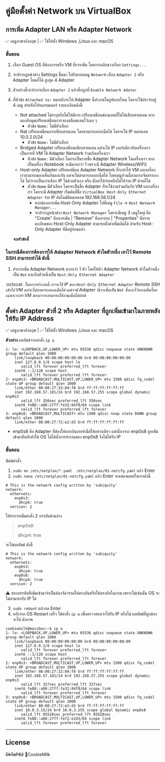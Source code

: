 # คู่มือตั้งค่า Network บน VirtualBox
## การเพิ่ม Adapter LAN หรือ Adapter Network
:white_check_mark: เมนูภาษาอังกฤษ | :white_check_mark: ใช้ได้ทั้ง Windows ,Linux และ macOS
### ขั้นตอน
1. เลือก Guest OS ที่ต้องการหรือ VM ที่การเพิ่ม โดยการคลิกขวาเลือก `Settings...`
2. จะปรากฏหน้าต่าง Settings ขึ้นมา ไปยังแทบเมนู `Network` เลือก `Adapter 2` หรือ Adapter ไหนก็ได้ สูงสุด 4 Adapter
3. ตัวอย่างนี้จะทำการเลือก `Adapter 2` แล้วติ๊กถูกที่ `Enable Network Adater`
4. ที่หัวข้อ `Attached to:` หมายถึงจะให้ Adapter นี้ทำงานในรูปแบบไหน โดยจะใช้ประจำอยู่ 4 เมนู สำหรับโปรแกรมเมอร์ รายละเอียดดังนี้
    - Not attached ไม่ระบุหรือไม่ให้มีการ เปรียบเสมือนช่องแลนที่ไม่ได้เสียบสายแลน หากมองอีกมุมเปรียบเสมือนการจองสล็อตแลนไว้เฉย ๆ
        - หัวข้อ `Name:` ไม่มีตัวเลือก
    - Nat เปรียบเสมือนการเสียบสายแลน โดยสามารถออกเน็ตได้ โดยจะได้ IP หมายเลข 10.0.2.0/24
        - หัวข้อ `Name:` ไม่มีตัวเลือก
    - Bridged Adapter เปรียบเสมือนเสียบสายแลน แต่จะได้ IP เบอร์เดียวกับเครื่องเรา เป็นการที่ VM ใช้ Adapter Network ร่วมกับเครื่องเรา
        - หัวข้อ `Name:` มีตัวเลือก โดยจะเป็นรายชื่อ Adapter Network ในเครื่องเรา หากเป็นเครื่อง Notebook จะมีมากกว่า 1 เพราะมี Adapter Wireless(WiFi)
    - Host-only Adapter เปรียบเสมือน Adapter Network ที่จะทำให้ VM และเครื่องเราสามารถมองเห็นกันและกัน แต่จะไม่สามารถออกเน็ตได้ โดยเมนูส่วนนี้สามารถจัดสรรเองได้ ไม่ว่าจะเป็นการเลือก IP ได้ด้วยตัวเอง หรือ ตั้งค่าให้จ่ายหรือไม่ให้จ่าย IP ด้วยก็ได้
        - หัวข้อ `Name` มีตัวเลือก โดยจะเป็นชื่อ Adapter ที่จะใช้งานร่วมกันกับ VM และเครื่องเรา โดยจะมี Adapter เริ่มต้นที่ชื่อ `VirtualBox Host-Only Ethernet Adapter` จ่าย IP อัตโนมัติหมายเลข 192.168.56.1/24
            - หากต้องการเพิ่ม Host-Only Adapter ไปที่เมนู `File` -> `Host Network Manager...`
            - จะปรากฏหน้าต่าง `Host Network Manager` โดยจะมีเมนู 3 เมนูใหญ่ คือ "Create" คือการเพิ่ม | "Remove" คือการลบ | "Properties" คือรายละเอียดของ Host-Only Adapter สามารถตั้งค่าเพิ่มเติมได้ สำหรับ Host-Only Adapter ที่มีอยู่ก่อนแล้ว

    ***จบหัวข้อนี้***

### ในกรณีต้องการต้องการให้ Adapter Network ตัวใดตัวหนึ่ง เอาไว้ Remote SSH สามารถทำได้ ดังนี้
1. ทำการเพิ่ม Adapter Network มากกว่า 1 ตัว โดยให้ตัว Adapter Network ตัวใดตัวหนึ่งเป็น `Nat` และอีกตัวหนึ่งเป็น `Host-Only Ethernet Adapter`

:octocat: *โดยการทำงานนี้ เราจะใช้ IP ของ `Host-Only Ethernet Adapter` Remote SSH เข้าไป VM แต่จะไม่สามารถออกเน็ตได้ แต่เรามี Adapter ที่เราเซ็ทเป็น `Nat` ซึ่งเอาไว้ออกเน็ตโดยเฉพาะจะทำ VM ของเราจะสามารถใช้งานเน็ตได้ปกติ*
## ตั้งค่า Adapter ตัวที่ 2 หรือ Adapter ที่ถูกเพิ่มเข้ามาในภายหลัง ให้รับ IP Address
:white_check_mark: เมนูภาษาอังกฤษ | :white_check_mark: ใช้ได้ทั้ง Windows ,Linux และ macOS

**ตัวอย่าง**
ผลลัพธ์จากคำสั่ง `ip a`
```
1: lo: <LOOPBACK,UP,LOWER_UP> mtu 65536 qdisc noqueue state UNKNOWN group default qlen 1000
    link/loopback 00:00:00:00:00:00 brd 00:00:00:00:00:00
    inet 127.0.0.1/8 scope host lo
       valid_lft forever preferred_lft forever
    inet6 ::1/128 scope host
       valid_lft forever preferred_lft forever
2: enp0s3: <BROADCAST,MULTICAST,UP,LOWER_UP> mtu 1500 qdisc fq_codel state UP group default qlen 1000
    link/ether 08:00:27:32:84:f8 brd ff:ff:ff:ff:ff:ff
    inet 192.168.57.101/24 brd 192.168.57.255 scope global dynamic enp0s3
       valid_lft 350sec preferred_lft 350sec
    inet6 fe80::a00:27ff:fe32:84f8/64 scope link
       valid_lft forever preferred_lft forever
3: enp0s8: <BROADCAST,MULTICAST> mtu 1500 qdisc noop state DOWN group default qlen 1000
    link/ether 08:00:27:72:e2:d3 brd ff:ff:ff:ff:ff:ff
```
- enp0s8 คือ Adapter ที่ต้องให้ออกอินเทอร์เน็ตให้อย่างเดียว แต่เนื่องจาก enp0s8 ถูกเพิ่มเข้ามาทีหลังทำให้ OS ไม่ได้สั่งการทำงานของ enp0s8 จึงไม่ได้รับ IP
### ขั้นตอน
พิมพ์คำสั่ง 

1. `sudo mv /etc/netplan/*.yaml  /etc/netplan/01-netcfg.yaml` แล้ว Enter
2. `sudo nano /etc/netplan/01-netcfg.yaml` แล้ว Enter
จะแสดงผลครั้งแรกดังนี้
```
# This is the network config written by 'subiquity'
network:
  ethernets:
    enp0s3:
      dhcp4: true
  version: 2
```
ให้ทำการเพิ่มคำสั่ง 2 บรรทัดด้านล่าง

> enp0s8:
> 
> dhcp4: true

จะได้ผลลัพธ์ ดังนี้
```
# This is the network config written by 'subiquity'
network:
  ethernets:
    enp0s3:
      dhcp4: true
    enp0s8:
      dhcp4: true
  version: 2
```
:warning: สองบรรทัดที่เพิ่มเข้ามาจำเป็นต้องจัดวรรคให้ตรงกันหรือให้ตรงกับในภาพ เพราะไม่เช่นนั้น OS จะไม่สามารถรับ IP ได้

3. `sudo reboot` แล้วกด Enter
4. หลังจาก OS Restart เสร็จ ใช้คำสั่ง `ip a` เพื่อตรวจสอบว่าได้รับ IP หรือไม่ ผลลัพธ์ที่ถูกต้องจะได้ ดังภาพ
```
cookiemilk@macvbox:~$ ip a
1: lo: <LOOPBACK,UP,LOWER_UP> mtu 65536 qdisc noqueue state UNKNOWN group default qlen 1000
    link/loopback 00:00:00:00:00:00 brd 00:00:00:00:00:00
    inet 127.0.0.1/8 scope host lo
       valid_lft forever preferred_lft forever
    inet6 ::1/128 scope host
       valid_lft forever preferred_lft forever
2: enp0s3: <BROADCAST,MULTICAST,UP,LOWER_UP> mtu 1500 qdisc fq_codel state UP group default qlen 1000
    link/ether 08:00:27:32:84:f8 brd ff:ff:ff:ff:ff:ff
    inet 192.168.57.101/24 brd 192.168.57.255 scope global dynamic enp0s3
       valid_lft 327sec preferred_lft 327sec
    inet6 fe80::a00:27ff:fe32:84f8/64 scope link
       valid_lft forever preferred_lft forever
3: enp0s8: <BROADCAST,MULTICAST,UP,LOWER_UP> mtu 1500 qdisc fq_codel state UP group default qlen 1000
    link/ether 08:00:27:72:e2:d3 brd ff:ff:ff:ff:ff:ff
    inet 10.0.3.15/24 brd 10.0.3.255 scope global dynamic enp0s8
       valid_lft 85528sec preferred_lft 85528sec
    inet6 fe80::a00:27ff:fe72:e2d3/64 scope link
       valid_lft forever preferred_lft forever
```
---
## License
~~DkTaP82~~ :cookie:CookieMilk
